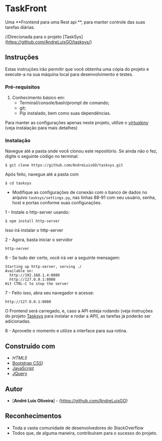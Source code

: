 # TaskFront

Uma **Frontend para uma Rest api **, para manter controle das suas tarefas diárias.

//Direcionada para o projeto [TaskSys] (https://github.com/AndreLuisGO/tasksys/)


## Instruções

Estas instruções irão permitir que você obtenha uma cópia do projeto e execute-a na sua máquina local para desenvolvimento e testes.

### Pré-requisitos

1.  Conhecimento básico em:
    * Terminal/console/bash/prompt de comando;
    * git;
    * Pip instalado, bem como suas dependências.



Para manter as configurações apenas neste projeto, utilize o [*virtualenv*](https://virtualenv.pypa.io/en/stable/)  (veja instalação para mais detalhes)



### Instalação



Navegue até a pasta onde você clonou este repositório. Se ainda não o fez, digite o seguinte código no terminal:

```
$ git clone https://github.com/AndreLuisGO/tasksys.git
```
Após feito, navegue até a pasta com
```
$ cd tasksys
```

* Modifique as configurações de conexão com o banco de dados no arquivo  `tasksys/settings.py`, nas linhas 88-91 com seu usuário, senha, host e portas conforme suas configurações.




1 - Instale o http-server usando:
```
$ npm install http-server
```
Isso irá instalar o http-server


2 - Agora, basta iniciar o servidor

```
http-server
```

6 - Se tudo der certo, você irá ver a seguinte mensagem:

```
Starting up http-server, serving ./
Available on:
  http://192.168.1.4:8080
  http://127.0.0.1:8080
Hit CTRL-C to stop the server
```



7 - Feito isso, abra seu navegador e acesse:

`http://127.0.0.1:8080`

O Frontend será carregado, e, caso a API esteja rodando (veja instruções do projeto [Tasksys](https://github.com/AndreLuisGO/tasksys) para instalar e rodar a API), as tarefas já poderão ser adicionadas.


8 - Aproveite o momento e utilize a interface para sua rotina.

## Construído com

* *HTML5*
* [Bootstrap CSS](getbootstrap.com))
* [JavaScript](https://www.javascript.com/)
* [JQuery](https://jquery.com/)


## Autor

* [**André Luis Oliveira**] - (https://github.com/AndreLuisGO)


## Reconhecimentos

* Toda a vasta comunidade de desenvolvedores do StackOverflow
* Todos que, de alguma maneira, contribuíram para o sucesso do projeto.
